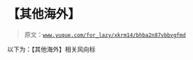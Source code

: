 # 【其他海外】

> 原文：[`www.yuque.com/for_lazy/xkrm14/bhba2n87vbbvgfmd`](https://www.yuque.com/for_lazy/xkrm14/bhba2n87vbbvgfmd)

以下为：【其他海外】相关风向标






